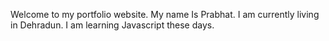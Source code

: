 Welcome to my portfolio website.
My name Is Prabhat.
I am currently living in Dehradun.
I am learning Javascript these days.